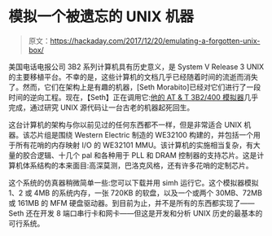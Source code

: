 # 模拟一个被遗忘的 UNIX 机器

> 原文：<https://hackaday.com/2017/12/20/emulating-a-forgotten-unix-box/>

美国电话电报公司 3B2 系列计算机具有历史意义，是 System V Release 3 UNIX 的主要移植平台。不幸的是，这些计算机的文档几乎已经随着时间的流逝而消失了。然而，它们在架构上是有趣的机器，[Seth Morabito]已经对它们进行了一段时间的逆向工程。现在，【Seth】正在调用它:[他的 AT & T 3B2/400 模拟器](https://loomcom.com/3b2/emulator/)几乎完成，通过研究 UNIX 源代码让一台古老的机器起死回生。

这台计算机的架构与你以前见过的任何东西都不一样，但是非常适合 UNIX 机器。该芯片组是围绕 Western Electric 制造的 WE32100 构建的，并包括一个用于所有花哨的内存映射 I/O 的 WE32101 MMU。该计算机的实施相当复杂，有大量的胶合逻辑、十几个 pal 和各种用于 PLL 和 DRAM 控制器的支持芯片。这是计算机体系结构的本来面目:高深莫测，巴洛克风格，还有许多花哨的定制芯片。

这个系统的仿真器稍微简单一些:您可以下载并用 simh 运行它。这个模拟器模拟 1、2 或 4MB 的系统内存，一张 720KB 的软盘，以及一个或两个 30MB、72MB 或 161MB 的 MFM 硬盘驱动器。到目前为止，并不是所有的东西都实现了——Seth 还在开发 8 端口串行卡和网卡——但这是开发和分析 UNIX 历史的最基本的可行系统。